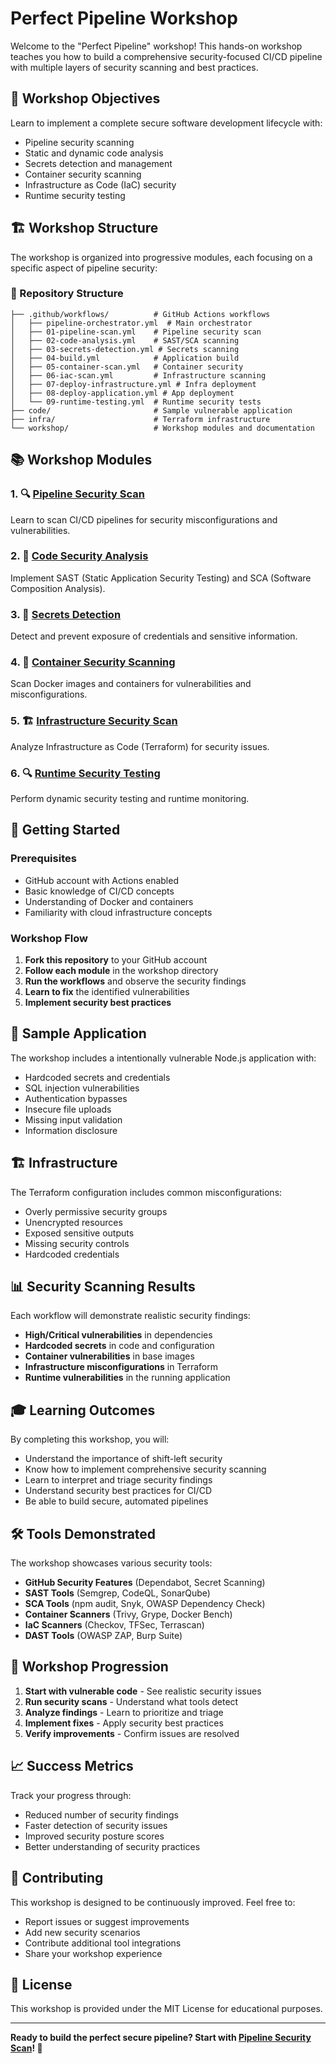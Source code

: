 # Perfect Pipeline Workshop

Welcome to the "Perfect Pipeline" workshop! This hands-on workshop teaches you how to build a comprehensive security-focused CI/CD pipeline with multiple layers of security scanning and best practices.

## 🎯 Workshop Objectives

Learn to implement a complete secure software development lifecycle with:
- Pipeline security scanning
- Static and dynamic code analysis
- Secrets detection and management
- Container security scanning
- Infrastructure as Code (IaC) security
- Runtime security testing

## 🏗️ Workshop Structure

The workshop is organized into progressive modules, each focusing on a specific aspect of pipeline security:

### 📁 Repository Structure

```
├── .github/workflows/          # GitHub Actions workflows
│   ├── pipeline-orchestrator.yml  # Main orchestrator
│   ├── 01-pipeline-scan.yml    # Pipeline security scan
│   ├── 02-code-analysis.yml    # SAST/SCA scanning
│   ├── 03-secrets-detection.yml # Secrets scanning
│   ├── 04-build.yml            # Application build
│   ├── 05-container-scan.yml   # Container security
│   ├── 06-iac-scan.yml         # Infrastructure scanning
│   ├── 07-deploy-infrastructure.yml # Infra deployment
│   ├── 08-deploy-application.yml # App deployment
│   └── 09-runtime-testing.yml  # Runtime security tests
├── code/                       # Sample vulnerable application
├── infra/                      # Terraform infrastructure
└── workshop/                   # Workshop modules and documentation
```

## 📚 Workshop Modules

### 1. 🔍 [Pipeline Security Scan](workshop/pipeline_scan/)
Learn to scan CI/CD pipelines for security misconfigurations and vulnerabilities.

### 2. 🔬 [Code Security Analysis](workshop/code_scan/)
Implement SAST (Static Application Security Testing) and SCA (Software Composition Analysis).

### 3. 🔐 [Secrets Detection](workshop/secrets_scan/)
Detect and prevent exposure of credentials and sensitive information.

### 4. 🐳 [Container Security Scanning](workshop/container_scan/)
Scan Docker images and containers for vulnerabilities and misconfigurations.

### 5. 🏗️ [Infrastructure Security Scan](workshop/iac_scan/)
Analyze Infrastructure as Code (Terraform) for security issues.

### 6. 🔍 [Runtime Security Testing](workshop/runtime_scan/)
Perform dynamic security testing and runtime monitoring.

## 🚀 Getting Started

### Prerequisites
- GitHub account with Actions enabled
- Basic knowledge of CI/CD concepts
- Understanding of Docker and containers
- Familiarity with cloud infrastructure concepts

### Workshop Flow
1. **Fork this repository** to your GitHub account
2. **Follow each module** in the workshop directory
3. **Run the workflows** and observe the security findings
4. **Learn to fix** the identified vulnerabilities
5. **Implement security best practices**

## 🔧 Sample Application

The workshop includes a intentionally vulnerable Node.js application with:
- Hardcoded secrets and credentials
- SQL injection vulnerabilities
- Authentication bypasses
- Insecure file uploads
- Missing input validation
- Information disclosure

## 🏗️ Infrastructure

The Terraform configuration includes common misconfigurations:
- Overly permissive security groups
- Unencrypted resources
- Exposed sensitive outputs
- Missing security controls
- Hardcoded credentials

## 📊 Security Scanning Results

Each workflow will demonstrate realistic security findings:
- **High/Critical vulnerabilities** in dependencies
- **Hardcoded secrets** in code and configuration
- **Container vulnerabilities** in base images
- **Infrastructure misconfigurations** in Terraform
- **Runtime vulnerabilities** in the running application

## 🎓 Learning Outcomes

By completing this workshop, you will:
- Understand the importance of shift-left security
- Know how to implement comprehensive security scanning
- Learn to interpret and triage security findings
- Understand security best practices for CI/CD
- Be able to build secure, automated pipelines

## 🛠️ Tools Demonstrated

The workshop showcases various security tools:
- **GitHub Security Features** (Dependabot, Secret Scanning)
- **SAST Tools** (Semgrep, CodeQL, SonarQube)
- **SCA Tools** (npm audit, Snyk, OWASP Dependency Check)
- **Container Scanners** (Trivy, Grype, Docker Bench)
- **IaC Scanners** (Checkov, TFSec, Terrascan)
- **DAST Tools** (OWASP ZAP, Burp Suite)

## 🔄 Workshop Progression

1. **Start with vulnerable code** - See realistic security issues
2. **Run security scans** - Understand what tools detect
3. **Analyze findings** - Learn to prioritize and triage
4. **Implement fixes** - Apply security best practices
5. **Verify improvements** - Confirm issues are resolved

## 📈 Success Metrics

Track your progress through:
- Reduced number of security findings
- Faster detection of security issues
- Improved security posture scores
- Better understanding of security practices

## 🤝 Contributing

This workshop is designed to be continuously improved. Feel free to:
- Report issues or suggest improvements
- Add new security scenarios
- Contribute additional tool integrations
- Share your workshop experience

## 📄 License

This workshop is provided under the MIT License for educational purposes.

---

**Ready to build the perfect secure pipeline? Start with [Pipeline Security Scan](workshop/pipeline_scan/)! 🚀**
